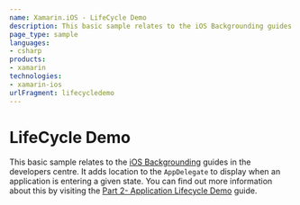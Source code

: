 ```yaml
---
name: Xamarin.iOS - LifeCycle Demo
description: This basic sample relates to the iOS Backgrounding guides in the developers centre. It adds location to the AppDelegate to display when an...
page_type: sample
languages:
- csharp
products:
- xamarin
technologies:
- xamarin-ios
urlFragment: lifecycledemo
---
```

# LifeCycle Demo

This basic sample relates to the [iOS Backgrounding](http://developer.xamarin.com/guides/ios/application_fundamentals/backgrounding/) guides in the developers centre. It adds location to the `AppDelegate` to display when an application is entering a given state. You can find out more information about this by visiting the [Part 2- Application Lifecycle Demo](/guides/ios/application_fundamentals/backgrounding/part_2_application_lifecycle_demo/) guide.

